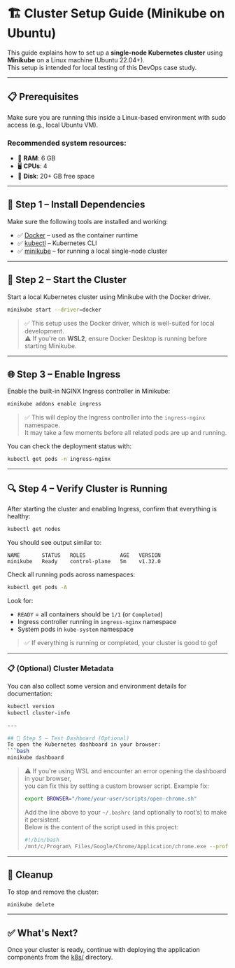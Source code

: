 # 🏗️ Cluster Setup Guide (Minikube on Ubuntu)  
This guide explains how to set up a **single-node Kubernetes cluster** using **Minikube** on a Linux machine (Ubuntu 22.04+).  
This setup is intended for local testing of this DevOps case study.

---

## 📋 Prerequisites  
Make sure you are running this inside a Linux-based environment with sudo access (e.g., local Ubuntu VM).

### Recommended system resources:  
- 🧠 **RAM**: 6 GB
- 🖥️ **CPUs**: 4
- 💾 **Disk**: 20+ GB free space

---

## 🧰 Step 1 – Install Dependencies
Make sure the following tools are installed and working:  

- ✅ [Docker](https://www.docker.com/) – used as the container runtime
- ✅ [kubectl](https://kubernetes.io/docs/tasks/tools/) – Kubernetes CLI
- ✅ [minikube](https://minikube.sigs.k8s.io/docs/start/) – for running a local single-node cluster

---

## 🚀 Step 2 – Start the Cluster  
Start a local Kubernetes cluster using Minikube with the Docker driver.  
```bash
minikube start --driver=docker
```

> ✅ This setup uses the Docker driver, which is well-suited for local development.  
> ⚠️ If you're on **WSL2**, ensure Docker Desktop is running before starting Minikube.

---

## 🌐 Step 3 – Enable Ingress
Enable the built-in NGINX Ingress controller in Minikube:  
```bash
minikube addons enable ingress
```

> ✅ This will deploy the Ingress controller into the `ingress-nginx` namespace.  
> It may take a few moments before all related pods are up and running.

You can check the deployment status with:
```bash
kubectl get pods -n ingress-nginx
```

---

## 🔍 Step 4 – Verify Cluster is Running  
After starting the cluster and enabling Ingress, confirm that everything is healthy:
```bash
kubectl get nodes
```

You should see output similar to:
```
NAME       STATUS   ROLES           AGE   VERSION
minikube   Ready    control-plane   5m    v1.32.0
```

Check all running pods across namespaces:
```bash
kubectl get pods -A
```

Look for:
- `READY` = all containers should be `1/1` (or `Completed`)
- Ingress controller running in `ingress-nginx` namespace
- System pods in `kube-system` namespace

> ✅ If everything is running or completed, your cluster is good to go!

---

### 📋 (Optional) Cluster Metadata  
You can also collect some version and environment details for documentation:
```bash
kubectl version
kubectl cluster-info

---

## 🧪 Step 5 – Test Dashboard (Optional)  
To open the Kubernetes dashboard in your browser:  
```bash
minikube dashboard
```

> ⚠️ If you're using WSL and encounter an error opening the dashboard in your browser,  
> you can fix this by setting a custom browser script. Example fix:
>
> ```bash
> export BROWSER="/home/your-user/scripts/open-chrome.sh"
> ```
>
> Add the line above to your `~/.bashrc` (and optionally to root’s) to make it persistent.  
> Below is the content of the script used in this project:
>
> ```bash
> #!/bin/bash
> /mnt/c/Program\ Files/Google/Chrome/Application/chrome.exe --profile-directory="Profile 1" "$@"
> ```

---

## 🧹 Cleanup  
To stop and remove the cluster:  
```bash
minikube delete
```

---

## ✅ What's Next?  
Once your cluster is ready, continue with deploying the application components from the [k8s/](../k8s/) directory.  